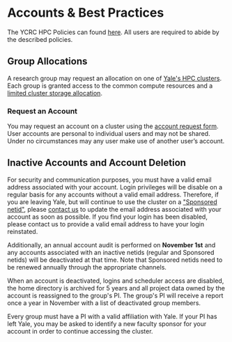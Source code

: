# Accounts & Best Practices

The YCRC HPC Policies can found [here](https://research.computing.yale.edu/services/high-performance-computing/hpc-policies). All users are required to abide by the described policies.

## Group Allocations

A research group may request an allocation on one of [Yale's HPC clusters](/clusters). Each group is granted access to the common compute resources and a [limited cluster storage allocation](/data). 

### Request an Account

You may request an account on a cluster using the [account request form](https://research.computing.yale.edu/account-request).  User accounts are personal to individual users and may not be shared. Under no circumstances may any user make use of another user’s account.

## Inactive Accounts and Account Deletion

For security and communication purposes, you must have a valid email address associated with your account. Login privileges will be disable on a regular basis for any accounts without a valid email address. Therefore, if you are leaving Yale, but will continue to use the cluster on a ["Sponsored netid"](https://research.computing.yale.edu/services/collaboration-support), please [contact us](/#get-help) to update the email address associated with your account as soon as possible. If you find your login has been disabled, please contact us to provide a valid email address to have your login reinstated.

Additionally, an annual account audit is performed on **November 1st** and any accounts associated with an inactive netids (regular and Sponsored netids) will be deactivated at that time. Note that Sponsored netids need to be renewed annually through the appropriate channels.

When an account is deactivated, logins and scheduler access are disabled, the home directory is archived for 5 years and all project data owned by the account is reassigned to the group's PI. The group's PI will receive a report once a year in November with a list of deactivated group members. 

Every group must have a PI with a valid affiliation with Yale. If your PI has left Yale, you may be asked to identify a new faculty sponsor for your account in order to continue accessing the cluster.

